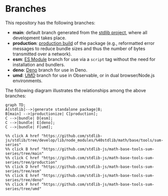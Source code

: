 <!--

@license Apache-2.0

Copyright (c) 2022 The Stdlib Authors.

Licensed under the Apache License, Version 2.0 (the "License");
you may not use this file except in compliance with the License.
You may obtain a copy of the License at

    http://www.apache.org/licenses/LICENSE-2.0

Unless required by applicable law or agreed to in writing, software
distributed under the License is distributed on an "AS IS" BASIS,
WITHOUT WARRANTIES OR CONDITIONS OF ANY KIND, either express or implied.
See the License for the specific language governing permissions and
limitations under the License.

-->

# Branches

This repository has the following branches:

-   **main**: default branch generated from the [stdlib project][stdlib-url], where all development takes place.
-   **production**: [production build][production-url] of the package (e.g., reformatted error messages to reduce bundle sizes and thus the number of bytes transmitted over a network).
-   **esm**: [ES Module][esm-url] branch for use via a `script` tag without the need for installation and bundlers.
-   **deno**: [Deno][deno-url] branch for use in Deno.
-   **umd**: [UMD][umd-url] branch for use in Observable, or in dual browser/Node.js environments.

The following diagram illustrates the relationships among the above branches:

```mermaid
graph TD;
A[stdlib]-->|generate standalone package|B;
B[main] -->|productionize| C[production];
C -->|bundle| D[esm];
C -->|bundle| E[deno];
C -->|bundle| F[umd];

%% click A href "https://github.com/stdlib-js/stdlib/tree/develop/lib/node_modules/%40stdlib/math/base/tools/sum-series"
%% click B href "https://github.com/stdlib-js/math-base-tools-sum-series/tree/main"
%% click C href "https://github.com/stdlib-js/math-base-tools-sum-series/tree/production"
%% click D href "https://github.com/stdlib-js/math-base-tools-sum-series/tree/esm"
%% click E href "https://github.com/stdlib-js/math-base-tools-sum-series/tree/deno"
%% click F href "https://github.com/stdlib-js/math-base-tools-sum-series/tree/umd"
```

[stdlib-url]: https://github.com/stdlib-js/stdlib/tree/develop/lib/node_modules/%40stdlib/math/base/tools/sum-series
[production-url]: https://github.com/stdlib-js/math-base-tools-sum-series/tree/production
[deno-url]: https://github.com/stdlib-js/math-base-tools-sum-series/tree/deno
[umd-url]: https://github.com/stdlib-js/math-base-tools-sum-series/tree/umd
[esm-url]: https://github.com/stdlib-js/math-base-tools-sum-series/tree/esm